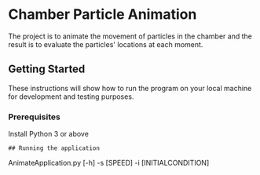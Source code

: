 # Chamber Particle Animation

The project is to animate the movement of particles in the chamber and the result is to evaluate the particles' locations at each moment.

## Getting Started

These instructions will show how to run the program on your local machine for development and testing purposes. 

### Prerequisites

Install Python 3 or above

 
```
## Running the application
```
AnimateApplication.py [-h] -s [SPEED] -i [INITIALCONDITION]
```





